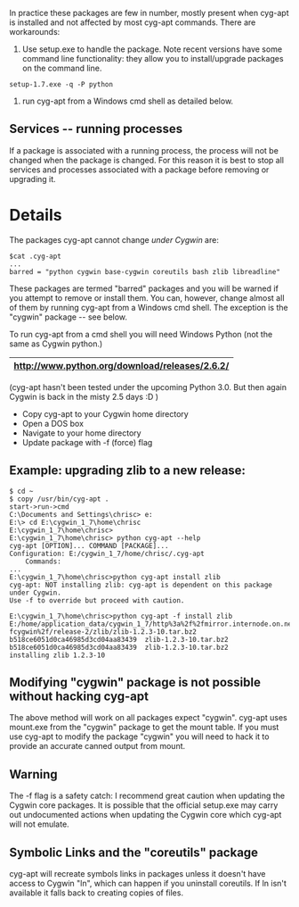 In practice these packages are few in number, mostly present when cyg-apt is installed and not affected by most cyg-apt commands. There are workarounds:
  1. Use setup.exe to handle the package. Note recent versions have some command line functionality: they allow you to install/upgrade packages on the command line.
```
setup-1.7.exe -q -P python
```
  1. run cyg-apt from a Windows cmd shell as detailed below.

## Services -- running processes ##

If a package is associated with a running process, the process will not be changed when the package is changed. For this reason it is best to stop all services and processes associated with a package before removing or upgrading it.

# Details #
The packages cyg-apt cannot change _under Cygwin_ are:
```
$cat .cyg-apt
...
barred = "python cygwin base-cygwin coreutils bash zlib libreadline"
```

These packages are termed "barred" packages and you will be warned if you attempt to remove or install them. You can, however, change almost all of them by running cyg-apt from a Windows cmd shell. The exception is the "cygwin" package -- see below.

To run cyg-apt from a cmd shell you will need Windows Python (not the same as Cygwin python.)

|http://www.python.org/download/releases/2.6.2/|
|:---------------------------------------------|

(cyg-apt hasn't been tested under the upcoming Python 3.0. But then again Cygwin is back in the misty 2.5 days :D )
  * Copy cyg-apt to your Cygwin home directory
  * Open a DOS box
  * Navigate to your home directory
  * Update package with -f (force) flag

## Example: upgrading zlib to a new release: ##
```
$ cd ~
$ copy /usr/bin/cyg-apt .
start->run->cmd
C:\Documents and Settings\chrisc> e:
E:\> cd E:\cygwin_1_7\home\chrisc
E:\cygwin_1_7\home\chrisc>
E:\cygwin_1_7\home\chrisc> python cyg-apt --help
cyg-apt [OPTION]... COMMAND [PACKAGE]...
Configuration: E:/cygwin_1_7/home/chrisc/.cyg-apt
    Commands:
...
E:\cygwin_1_7\home\chrisc>python cyg-apt install zlib
cyg-apt: NOT installing zlib: cyg-apt is dependent on this package under Cygwin.
Use -f to override but proceed with caution.

E:\cygwin_1_7\home\chrisc>python cyg-apt -f install zlib
E:/home/application_data/cygwin_1_7/http%3a%2f%2fmirror.internode.on.net%2fpub%2
fcygwin%2f/release-2/zlib/zlib-1.2.3-10.tar.bz2
b518ce6051d0ca46985d3cd04aa83439  zlib-1.2.3-10.tar.bz2
b518ce6051d0ca46985d3cd04aa83439  zlib-1.2.3-10.tar.bz2
installing zlib 1.2.3-10
```

## Modifying "cygwin" package is not possible without hacking cyg-apt ##
The above method will work on all packages expect "cygwin". cyg-apt uses mount.exe from the "cygwin" package to get the mount table. If you must use cyg-apt to modify the package "cygwin" you will need to hack it to provide an accurate canned output from mount.

## Warning ##
The -f flag is a safety catch: I recommend great caution when updating the Cygwin core packages. It is possible that the official setup.exe may carry out undocumented actions when updating the Cygwin core which cyg-apt will not emulate.

## Symbolic Links and the "coreutils" package ##
cyg-apt will recreate symbols links in packages unless it doesn't have access to Cygwin "ln", which can happen if you uninstall coreutils. If ln isn't available it falls back to creating copies of files.